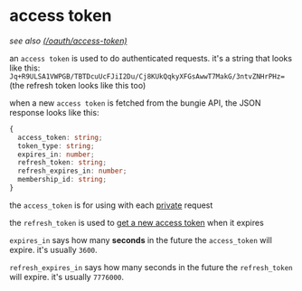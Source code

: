 # access token

*see also [(/oauth/access-token)](/oauth/access-token)*

an `access token` is used to do authenticated requests.
it's a string that looks like this:  
`Jq+R9ULSA1VWPGB/TBTDcuUcFJiI2Du/Cj8KUkQqkyXFGsAwwT7MakG/3ntvZNHrPHz=`  
(the refresh token looks like this too)

when a new `access token` is fetched from the bungie API, the JSON response looks like this:
```ts
{
  access_token: string;
  token_type: string;
  expires_in: number;
  refresh_token: string;
  refresh_expires_in: number;
  membership_id: string;
}
```

the `access_token` is for using with each [private](/api/privacy) request

the `refresh_token` is used to [get a new access token](/oauth/access-token) when it expires

`expires_in` says how many **seconds** in the future the `access_token` will expire. it's usually `3600`.

`refresh_expires_in` says how many seconds in the future the `refresh_token` will expire. it's usually `7776000`.
